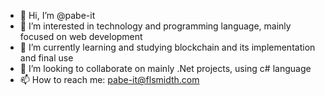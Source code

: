 - 👋 Hi, I’m @pabe-it
- 👀 I’m interested in technology and programming language, mainly focused on web development
- 🌱 I’m currently learning and studying blockchain and its implementation and final use
- 💞️ I’m looking to collaborate on mainly .Net projects, using c# language
- 📫 How to reach me: pabe-it@flsmidth.com

<!---
pabe-it/pabe-it is a ✨ special ✨ repository because its `README.md` (this file) appears on your GitHub profile.
You can click the Preview link to take a look at your changes.
--->
